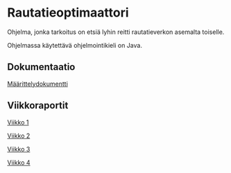 # Rautatieoptimaattori

Ohjelma, jonka tarkoitus on etsiä lyhin reitti rautatieverkon asemalta toiselle.

Ohjelmassa käytettävä ohjelmointikieli on Java.

## Dokumentaatio
[Määrittelydokumentti](documents/specifications.md)

## Viikkoraportit
[Viikko 1](documents/reports/week1.md)

[Viikko 2](documents/reports/week2.md)

[Viikko 3](documents/reports/week3.md)

[Viikko 4](documents/reports/week4.md)
